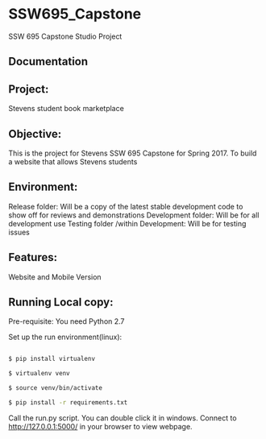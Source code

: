 # SSW695_Capstone
SSW 695 Capstone Studio Project

**Documentation**
-------------

Project:
--------
  Stevens student book marketplace

Objective:
----------
  This is the project for Stevens SSW 695 Capstone for Spring 2017. To build a website that allows Stevens students
  
Environment:
----------
  Release folder: Will be a copy of the latest stable development code to show off for reviews and demonstrations
  Development folder: Will be for all development use
  Testing folder /within Development: Will be for testing issues

Features:
---------
  Website and Mobile Version

Running Local copy:
---------
  Pre-requisite: You need Python 2.7

  Set up the run environment(linux):
  ```bash

  $ pip install virtualenv

  $ virtualenv venv 

  $ source venv/bin/activate

  $ pip install -r requirements.txt
  ```



  Call the run.py script. You can double click it in windows.
  Connect to http://127.0.0.1:5000/ in your browser to view webpage.
